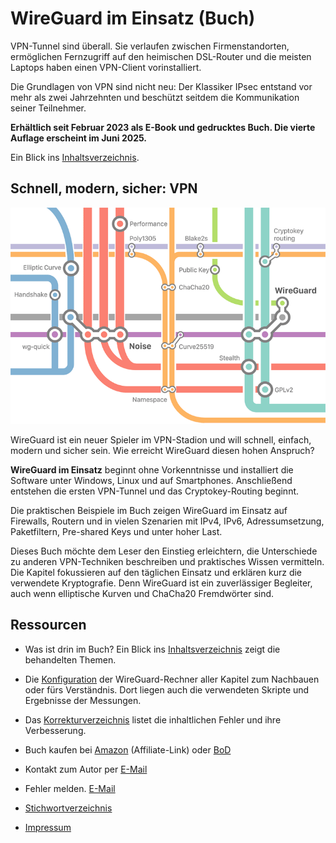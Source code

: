 # WireGuard im Einsatz (Buch)

VPN-Tunnel sind &uuml;berall. Sie verlaufen zwischen Firmenstandorten, erm&ouml;glichen Fernzugriff auf den heimischen DSL-Router und die meisten Laptops haben einen VPN-Client vorinstalliert.

Die Grundlagen von VPN sind nicht neu: Der Klassiker IPsec entstand vor mehr als zwei Jahrzehnten und besch&uuml;tzt seitdem die Kommunikation seiner Teilnehmer.

__Erhältlich seit Februar 2023 als E-Book und gedrucktes Buch. Die vierte Auflage erscheint im Juni 2025.__

Ein Blick ins [Inhaltsverzeichnis](Inhaltsverzeichnis.md).


## Schnell, modern, sicher: VPN

![Cover image](images/cover.png)

WireGuard ist ein neuer Spieler im VPN-Stadion und will schnell, einfach, modern und sicher sein. Wie erreicht WireGuard diesen hohen Anspruch?

__WireGuard im Einsatz__ beginnt ohne Vorkenntnisse und installiert die Software unter Windows, Linux und auf Smartphones. Anschlie&szlig;end entstehen die ersten VPN-Tunnel und das Cryptokey-Routing beginnt.

Die praktischen Beispiele im Buch zeigen WireGuard im Einsatz auf Firewalls, Routern und in vielen Szenarien mit IPv4, IPv6, Adressumsetzung, Paketfiltern, Pre-shared Keys und unter hoher Last.

Dieses Buch m&ouml;chte dem Leser den Einstieg erleichtern, die Unterschiede zu anderen VPN-Techniken beschreiben und praktisches Wissen vermitteln. Die Kapitel fokussieren auf den t&auml;glichen Einsatz und erkl&auml;ren kurz die verwendete Kryptografie. Denn WireGuard ist ein zuverl&auml;ssiger Begleiter, auch wenn elliptische Kurven und ChaCha20 Fremdw&ouml;rter sind.


## Ressourcen

* Was ist drin im Buch? Ein Blick ins [Inhaltsverzeichnis](Inhaltsverzeichnis.md) zeigt die behandelten Themen.

* Die [Konfiguration](Kapitel/) der WireGuard-Rechner aller Kapitel zum Nachbauen oder f&uuml;rs Verst&auml;ndnis. Dort liegen auch die verwendeten Skripte und Ergebnisse der Messungen.

* Das [Korrekturverzeichnis](errata.pdf) listet die inhaltlichen Fehler und ihre Verbesserung.

* Buch kaufen bei [Amazon](https://amzn.to/3Zb4Mx6) (Affiliate-Link) oder [BoD](https://buchshop.bod.de/wireguard-im-einsatz-markus-stubbig-9783757802424)

* Kontakt zum Autor per [E-Mail](mailto:wireguard.buch@gmail.com)

* Fehler melden. [E-Mail](mailto:wireguard.buch@gmail.com?subject=Fehler)

* [Stichwortverzeichnis](Stichwortverzeichnis.pdf)

* [Impressum](Impressum.md)
